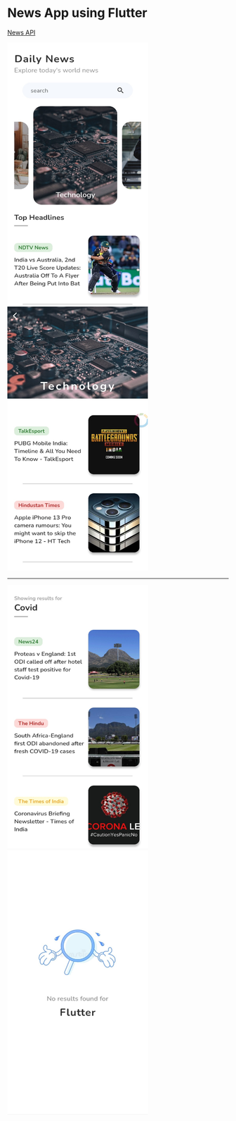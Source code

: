 # News App using Flutter


[News API](https://newsapi.org/)


<kbd><img src="https://github.com/rajapuranam/news-app-in-flutter/blob/main/assets/screenshots/s1.jpg" width="320" height="600" style="float: left; margin-right: 10px;"/></bd><kbd><img src="https://github.com/rajapuranam/news-app-in-flutter/blob/main/assets/screenshots/s2.jpg" width="320" height="600" /></bd>
<hr/>

<img src="https://github.com/rajapuranam/news-app-in-flutter/blob/main/assets/screenshots/s3.jpg" width="320" height="600" />   <img src="https://github.com/rajapuranam/news-app-in-flutter/blob/main/assets/screenshots/s4.jpg" width="320" height="600" />


